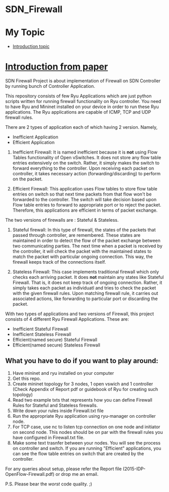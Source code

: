 SDN_Firewall
============
# My Topic
* [Introduction topic](/Documents/IntroductionTopicSDN.pdf)

# [Introduction from paper](/Documents/2015-IDP-OpenFlow-Firewall.pdf)
SDN Firewall Project is about implementation of Firewall on SDN Controller by running bunch of Controller Application.

This repository consists of few Ryu Applications which are just python scripts written for running firewall functionality on Ryu controller. You need to have Ryu and Mininet installed on your device in order to run these Ryu applications. The Ryu applications are capable of ICMP, TCP and UDP firewall rules. 

There are 2 types of application each of which having 2 version. Namely,

* Inefficient Application
* Efficient Application


1) Inefficient Firewall:
It is named inefficient because it is **not** using Flow Tables functionality of Open vSwitches. It does not store any flow table entries extensively on the switch. Rather, it simply makes the switch to forward everything to the controller. Upon receiving each packet on controller, it takes necessary action (forwarding/discarding) to perform on the packet. 

2) Efficient Firewall:
This application uses Flow tables to store flow table entries on switch so that next time packets from that flow won't be forwarded to the controller. The switch will take decision based upon Flow table entries to forward to appropriate port or to reject the packet. Therefore, this applications are efficient in terms of packet exchange.

The two versions of firewalls are : Stateful & Stateless. 

1) Stateful firewall:
In this type of firewall, the states of the packets that passed through controller, are remembered. These states are maintained in order to detect the flow of the packet exchange between two communicating parties. The next time when a packet is received by the controller, it will check the packet with the maintained states to match the packet with particular ongoing connection. This way, the firewall keeps track of the connections itself.

2) Stateless Firewall:
This case implements traditional firewall which only checks each  arriving packet. It does **not** maintain any states like Stateful Firewall. That is, it does not keep track of ongoing connection. Rather, it simply takes each packet as individuatl and tries to check the packet with the given firewall rules. Upon matching firewall rule, it carries out associated actions, like forwarding to particular port or discarding the packet. 


With two types of applications and two versions of Firewall, this project consists of 4 different Ryu Firewall Applications. These are:

* Inefficient Stateful Firewall
* Inefficient Stateless Firewall
* Efficient(named secure) Stateful Firewall
* Efficient(named secure) Stateless Firewall

## What you have to do if you want to play around:

1. Have mininet and ryu installed on your computer
2. Get this repo.
3. Create mininet topology for 3 nodes, 1 open vswich and 1 controller (Check Appendix of Report pdf or guidebook of Ryu for creating such topology)
4. Read two example txts that represents how you can define Firewall Rules for Stateful and Stateless firewalls. 
5. Write down your rules inside Firewall.txt file
6. Run the appropriate Ryu application using ryu-manager on controller node.
7. For TCP case, use nc to listen tcp connection on one node and initiator on second node. This nodes should be on par with the firewall rules you have configured in Firewall.txt file. 
8. Make some text trasnfer between your nodes. You will see the process on controller and switch. If you are running "Efficient" applications, you can see the flow table entries on switch that are created by the controller.

For any queries about setup, please refer the Report file (2015-IDP-OpenFlow-Firewall.pdf) or drop me an email. 

P.S. Please bear the *worst* code quality. ;) 
